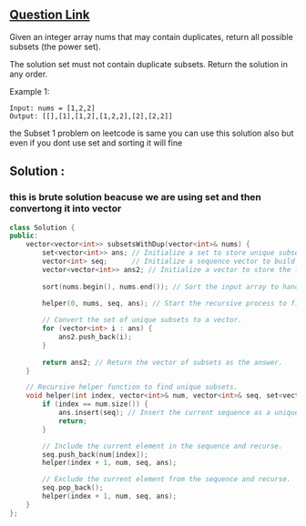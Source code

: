 ## [Question Link](https://leetcode.com/problems/subsets-ii/)


Given an integer array nums that may contain duplicates, return all possible 
subsets
 (the power set).

The solution set must not contain duplicate subsets. Return the solution in any order.

 

Example 1:
```
Input: nums = [1,2,2]
Output: [[],[1],[1,2],[1,2,2],[2],[2,2]]
```
the Subset 1 problem on leetcode is same you can use this solution also but even if you dont use set and sorting it will fine 


## Solution : 


### this is brute solution beacuse we are using set and then convertong it into vector
```cpp
class Solution {
public:
    vector<vector<int>> subsetsWithDup(vector<int>& nums) {
        set<vector<int>> ans; // Initialize a set to store unique subsets.
        vector<int> seq;      // Initialize a sequence vector to build subsets.
        vector<vector<int>> ans2; // Initialize a vector to store the final answer.
        
        sort(nums.begin(), nums.end()); // Sort the input array to handle duplicates.
        
        helper(0, nums, seq, ans); // Start the recursive process to find subsets.

        // Convert the set of unique subsets to a vector.
        for (vector<int> i : ans) {
            ans2.push_back(i);  
        }
        
        return ans2; // Return the vector of subsets as the answer.
    }

    // Recursive helper function to find unique subsets.
    void helper(int index, vector<int>& num, vector<int>& seq, set<vector<int>>& ans) {
        if (index == num.size()) {
            ans.insert(seq); // Insert the current sequence as a unique subset.
            return;
        }

        // Include the current element in the sequence and recurse.
        seq.push_back(num[index]);
        helper(index + 1, num, seq, ans);

        // Exclude the current element from the sequence and recurse.
        seq.pop_back();
        helper(index + 1, num, seq, ans);
    }
};
